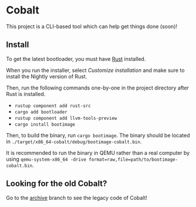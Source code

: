 # Cobalt

This project is a CLI-based tool which can help get things done (soon)!

## Install

To get the latest bootloader, you must have [Rust](https://www.rust-lang.org/tools/install) installed.

When you run the installer, select _Customize installation_ and make sure to install the Nightly version of Rust.

Then, run the following commands one-by-one in the project directory after Rust is installed.

- `rustup component add rust-src`
- `cargo add bootloader`
- `rustup component add llvm-tools-preview`
- `cargo install bootimage`

Then, to build the binary, run `cargo bootimage`. The binary should be located in `./target/x86_64-cobalt/debug/bootimage-cobalt.bin`.

It is recommended to run the binary in QEMU rather than a real computer by using `qemu-system-x86_64 -drive format=raw,file=path/to/bootimage-cobalt.bin`.

## Looking for the old Cobalt?

Go to the [archive](https://github.com/arnavthorat78/cobalt/tree/archive) branch to see the legacy code of Cobalt!
